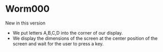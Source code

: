 # Worm000

New in this version

- We put letters A,B,C,D into the corner of our display.
- We display the dimensions of the screen at the center position
  of the screen and wait for the user to press a key.

